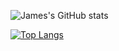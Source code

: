 <!---
Jamesxwq/Jamesxwq is a ✨ special ✨ repository because its `README.md` (this file) appears on your GitHub profile.
You can click the Preview link to take a look at your changes.
--->
![James's GitHub stats](https://github-readme-stats.vercel.app/api?username=JamesZhang&show_icons=true&theme=radical&theme=Zhang)

[![Top Langs](https://github-readme-stats.vercel.app/api/top-langs/?username=JamesZhang)](https://github.com/anuraghazra/github-readme-stats)
